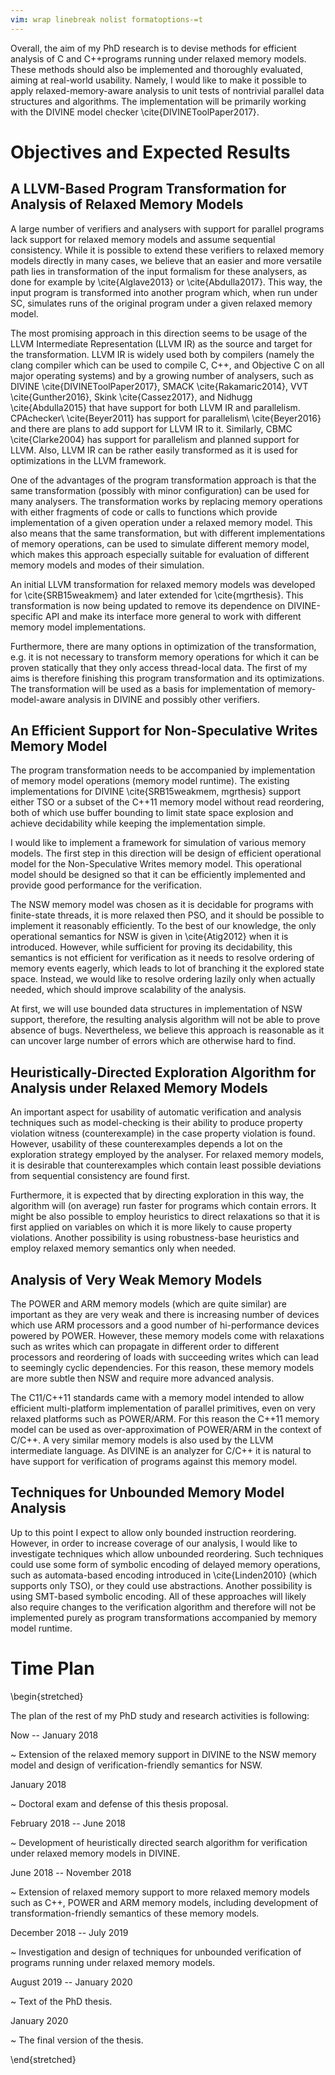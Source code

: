 ```yaml
---
vim: wrap linebreak nolist formatoptions-=t
---
```


Overall, the aim of my PhD research is to devise methods for efficient analysis of C and C++programs running under relaxed memory models.
These methods should also be implemented and thoroughly evaluated, aiming at real-world usability.
Namely, I would like to make it possible to apply relaxed-memory-aware analysis to unit tests of nontrivial parallel data structures and algorithms.
The implementation will be primarily working with the DIVINE model checker \cite{DIVINEToolPaper2017}.

# Objectives and Expected Results

## A LLVM-Based Program Transformation for Analysis of Relaxed Memory Models

A large number of verifiers and analysers with support for parallel programs lack support for relaxed memory models and assume sequential consistency.
While it is possible to extend these verifiers to relaxed memory models directly in many cases, we believe that an easier and more versatile path lies in transformation of the input formalism for these analysers, as done for example by \cite{Alglave2013} or \cite{Abdulla2017}. 
This way, the input program is transformed into another program which, when run under SC, simulates runs of the original program under a given relaxed memory model.

The most promising approach in this direction seems to be usage of the LLVM Intermediate Representation (LLVM IR) as the source and target for the transformation.
LLVM IR is widely used both by compilers (namely the clang compiler which can be used to compile C, C++, and Objective C on all major operating systems) and by a growing number of analysers, such as DIVINE \cite{DIVINEToolPaper2017}, SMACK \cite{Rakamaric2014}, VVT \cite{Gunther2016}, Skink \cite{Cassez2017}, and Nidhugg \cite{Abdulla2015} that have support for both LLVM IR and parallelism.
CPAchecker\ \cite{Beyer2011} has support for parallelism\ \cite{Beyer2016} and there are plans to add support for LLVM IR to it.
Similarly, CBMC \cite{Clarke2004} has support for parallelism and planned support for LLVM.
Also, LLVM IR can be rather easily transformed as it is used for optimizations in the LLVM framework.

One of the advantages of the program transformation approach is that the same transformation (possibly with minor configuration) can be used for many analysers.
The transformation works by replacing memory operations with either fragments of code or calls to functions which provide implementation of a given operation under a relaxed memory model.
This also means that the same transformation, but with different implementations of memory operations, can be used to simulate different memory model, which makes this approach especially suitable for evaluation of different memory models and modes of their simulation.

An initial LLVM transformation for relaxed memory models was developed for \cite{SRB15weakmem} and later extended for \cite{mgrthesis}.
This transformation is now being updated to remove its dependence on DIVINE-specific API and make its interface more general to work with different memory model implementations.

Furthermore, there are many options in optimization of the transformation, e.g. it is not necessary to transform memory operations for which it can be proven statically that they only access thread-local data.
The first of my aims is therefore finishing this program transformation and its optimizations.
The transformation will be used as a basis for implementation of memory-model-aware analysis in DIVINE and possibly other verifiers.

## An Efficient Support for Non-Speculative Writes Memory Model

The program transformation needs to be accompanied by implementation of memory model operations (memory model runtime).
The existing implementations for DIVINE \cite{SRB15weakmem, mgrthesis} support either TSO or a subset of the C++11 memory model without read reordering, both of which use buffer bounding to limit state space explosion and achieve decidability while keeping the implementation simple.

I would like to implement a framework for simulation of various memory models.
The first step in this direction will be design of efficient operational model for the Non-Speculative Writes memory model.
This operational model should be designed so that it can be efficiently implemented and provide good performance for the verification.

The NSW memory model was chosen as it is decidable for programs with finite-state threads, it is more relaxed then PSO, and it should be possible to implement it reasonably efficiently.
To the best of our knowledge, the only operational semantics for NSW is given in \cite{Atig2012} when it is introduced.
However, while sufficient for proving its decidability, this semantics is not efficient for verification as it needs to resolve ordering of memory events eagerly, which leads to lot of branching it the explored state space.
Instead, we would like to resolve ordering lazily only when actually needed, which should improve scalability of the analysis.

At first, we will use bounded data structures in implementation of NSW support, therefore, the resulting analysis algorithm will not be able to prove absence of bugs.
Nevertheless, we believe this approach is reasonable as it can uncover large number of errors which are otherwise hard to find.

## Heuristically-Directed Exploration Algorithm for Analysis under Relaxed Memory Models

An important aspect for usability of automatic verification and analysis techniques such as model-checking is their ability to produce property violation witness (counterexample) in the case property violation is found.
However, usability of these counterexamples depends a lot on the exploration strategy employed by the analyser.
For relaxed memory models, it is desirable that counterexamples which contain least possible deviations from sequential consistency are found first.

Furthermore, it is expected that by directing exploration in this way, the algorithm will (on average) run faster for programs which contain errors.
It might be also possible to employ heuristics to direct relaxations so that it is first applied on variables on which it is more likely to cause property violations.
Another possibility is using robustness-base heuristics and employ relaxed memory semantics only when needed.


## Analysis of Very Weak Memory Models

The POWER and ARM memory models (which are quite similar) are important as they are very weak and there is increasing number of devices which use ARM processors and a good number of hi-performance devices powered by POWER.
However, these memory models come with relaxations such as writes which can propagate in different order to different processors and reordering of loads with succeeding writes which can lead to seemingly cyclic dependencies.
For this reason, these memory models are more subtle then NSW and require more advanced analysis.

The C11/C++11 standards came with a memory model intended to allow efficient multi-platform implementation of parallel primitives, even on very relaxed platforms such as POWER/ARM.
For this reason the C++11 memory model can be used as over-approximation of POWER/ARM in the context of C/C++.
A very similar memory models is also used by the LLVM intermediate language.
As DIVINE is an analyzer for C/C++ it is natural to have support for verification of programs against this memory model.

## Techniques for Unbounded Memory Model Analysis

Up to this point I expect to allow only bounded instruction reordering.
However, in order to increase coverage of our analysis, I would like to investigate techniques which allow unbounded reordering.
Such techniques could use some form of symbolic encoding of delayed memory operations, such as automata-based encoding introduced in \cite{Linden2010} (which supports only TSO), or they could use abstractions. Another possibility is using SMT-based symbolic encoding.
All of these approaches will likely also require changes to the verification algorithm and therefore will not be implemented purely as program transformations accompanied by memory model runtime.

# Time Plan

\begin{stretched}

The plan of the rest of my PhD study and research activities is following:

Now -- January 2018

~   Extension of the relaxed memory support in DIVINE to the NSW memory model and design of verification-friendly semantics for NSW.

January 2018

~   Doctoral exam and defense of this thesis proposal.

February 2018 -- June 2018

~   Development of heuristically directed search algorithm for verification under relaxed memory models in DIVINE.

June 2018 -- November 2018

~   Extension of relaxed memory support to more relaxed memory models such as C++, POWER and ARM memory models, including development of transformation-friendly semantics of these memory models.

December 2018 -- July 2019

~   Investigation and design of techniques for unbounded verification of programs running under relaxed memory models.

August 2019 -- January 2020

~   Text of the PhD thesis.

January 2020

~   The final version of the thesis.

\end{stretched}

